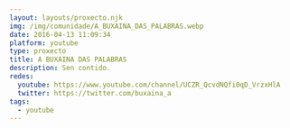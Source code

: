 ```yaml
---
layout: layouts/proxecto.njk
img: /img/comunidade/A_BUXAINA_DAS_PALABRAS.webp
date: 2016-04-13 11:09:34
platform: youtube
type: proxecto
title: A BUXAINA DAS PALABRAS
description: S﻿en contido.
redes:
  youtube: https://www.youtube.com/channel/UCZR_QcvdNQfi0qD_VrzxHlA
  twitter: https://twitter.com/buxaina_a
tags:
  - youtube
---
```


